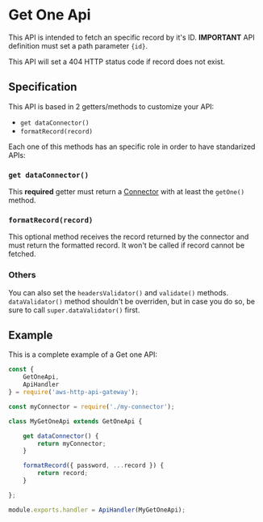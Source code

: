 # Get One Api

This API is intended to fetch an specific record by it's ID. **IMPORTANT** API definition must set a path parameter `{id}`.

This API will set a 404 HTTP status code if record does not exist.

## Specification

This API is based in 2 getters/methods to customize your API:

- `get dataConnector()`
- `formatRecord(record)`

Each one of this methods has an specific role in order to have standarized APIs:

### `get dataConnector()`

This **required** getter must return a [Connector](connectors.md) with at least the `getOne()` method.

### `formatRecord(record)`

This optional method receives the record returned by the connector and must return the formatted record. It won't be called if record cannot be fetched.

### Others

You can also set the `headersValidator()` and `validate()` methods. `dataValidator()` method shouldn't be overriden, but in case you do so, be sure to call `super.dataValidator()` first.

## Example

This is a complete example of a Get one API:

```js
const {
	GetOneApi,
	ApiHandler
} = require('aws-http-api-gateway');

const myConnector = require('./my-connector');

class MyGetOneApi extends GetOneApi {

	get dataConnector() {
		return myConnector;
	}

	formatRecord({ password, ...record }) {
		return record;
	}

};

module.exports.handler = ApiHandler(MyGetOneApi);
```
